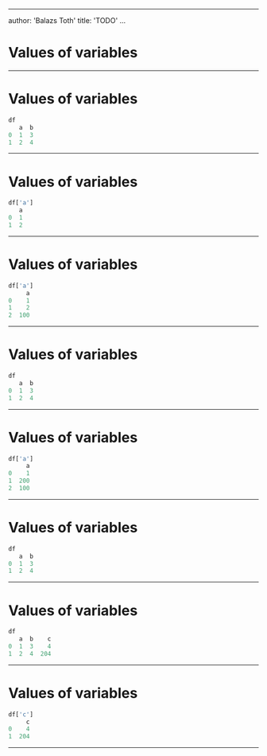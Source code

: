 
---
author: 'Balazs Toth'
title: 'TODO'
...

# Values of variables

---
# Values of variables

``` python
df
   a  b
0  1  3
1  2  4
```
---

# Values of variables

``` python
df['a']
   a
0  1
1  2
```
---

# Values of variables

``` python
df['a']
     a
0    1
1    2
2  100
```
---

# Values of variables

``` python
df
   a  b
0  1  3
1  2  4
```
---

# Values of variables

``` python
df['a']
     a
0    1
1  200
2  100
```
---

# Values of variables

``` python
df
   a  b
0  1  3
1  2  4
```
---

# Values of variables

``` python
df
   a  b    c
0  1  3    4
1  2  4  204
```
---

# Values of variables

``` python
df['c']
     c
0    4
1  204
```
---
